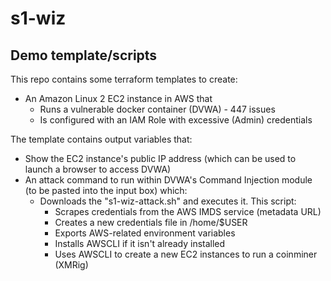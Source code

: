 # s1-wiz
## Demo template/scripts
This repo contains some terraform templates to create:
- An Amazon Linux 2 EC2 instance in AWS that
    - Runs a vulnerable docker container (DVWA) - 447 issues
    - Is configured with an IAM Role with excessive (Admin) credentials

The template contains output variables that:
- Show the EC2 instance's public IP address (which can be used to launch a browser to access DVWA)
- An attack command to run within DVWA's Command Injection module (to be pasted into the input box) which:
    - Downloads the "s1-wiz-attack.sh" and executes it.  This script:
        - Scrapes credentials from the AWS IMDS service (metadata URL)
        - Creates a new credentials file in /home/$USER
        - Exports AWS-related environment variables
        - Installs AWSCLI if it isn't already installed
        - Uses AWSCLI to create a new EC2 instances to run a coinminer (XMRig)

